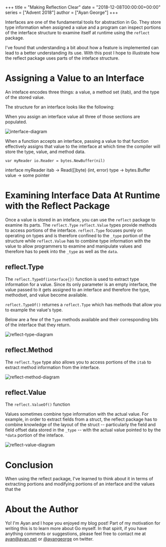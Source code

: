 +++
title = "Making Reflection Clear"
date = "2018-12-08T00:00:00+00:00"
series = ["Advent 2018"]
author = ["Ayan George"]
+++

Interfaces are one of the fundamental tools for abstraction in Go. They store
type information when assigned a value and a program can inspect portions of
the interface structure to examine itself at runtime using the `reflect`
package.

I've found that understanding a bit about how a feature is implemented can lead
to a better understanding its use.  With this post I hope to illustrate how the
reflect package uses parts of the inteface structure.

# Assigning a Value to an Interface

An inteface encodes three things: a value, a method set (itab), and the type of
the stored value.

The structure for an interface looks like the following:

When you assign an interface value all three of those sections are populated.

![interface-diagram](/postimages/advent-2018/interfaces-and-reflect/interface.svg)

When a function accepts an interface, passing a value to that function
effectively assigns that value to the interface at which time the compiler will
store the type, value, and method data.

```
var myReader io.Reader = bytes.NewBuffer(nil)
```

interface myReader
 itab   -> Read([]byte) (int, error) 
 type   -> bytes.Buffer
 value  -> some pointer

# Examining Interface Data At Runtime with the Reflect Package

Once a value is stored in an inteface, you can use the `reflect` package to
examine its parts.  The `reflect.Type` `reflect.Value` types  provide methods
to access portions of the interface.  `reflect.Type` focuses purely on
operating on types and is therefore confined to the `_type` portion of the
structure while `reflect.Value` has to combine type information with the value
to allow programmers to examine and manipulate values and therefore has to peek
into the `_type` as well as the `data`.

## reflect.Type

The `reflect.TypeOf(interface{})` function is used to extract type information
for a value.  Since its only parameter is an empty interface, the value passed
to it gets assigned to an interface and therefore the type, methodset, and
value become available.

`reflect.TypeOf()` returnes a `reflect.Type` which has methods that allow you
to example the value's type.

Below are a few of the `Type` methods available and their corresponding bits of
the interface that they return.

![reflect-type-diagram](/postimages/advent-2018/interfaces-and-reflect/reflect-type.svg)

## reflect.Method

The `reflect.Type` type also allows you to access portions of the `itab` to
extract method information from the interface.

![reflect-method-diagram](/postimages/advent-2018/interfaces-and-reflect/reflect-method.svg)

## reflect.Value

The `reflect.ValueOf()` function 

Values sometimes combine type information with the actual value.  For example,
in order to extract fields from a struct, the reflect package has to combine
knowledge of the layout of the struct -- particularly the field and field
offset data stored in the `_type` -- with the actual value pointed to by the
`*data` portion of the inteface.

![reflect-value-diagram](/postimages/advent-2018/interfaces-and-reflect/reflect-value.svg)


# Conclusion

When using the reflect package, I've learned to think about it in terms of
extracting portions and modifying portions of an interface and the values that
the

# About the Author

Yo! I'm Ayan and I hope you enjoyed my blog post!  Part of my motivation for
writing this is to learn more about Go myself. In that spirit, if you have
anything comments or suggestions, please feel free to contact me at
[ayan@ayan.net](mailto:ayan@ayan.net) or
[@ayangeorge](https://twitter.com/ayangeorge) on twitter.
